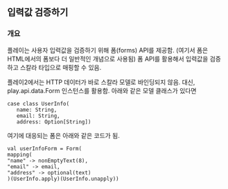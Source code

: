 ## 입력값 검증하기
### 개요
플레이는 사용자 입력값을 검증하기 위해 폼(forms) API를 제공함. (여기서 폼은 HTML에서의 폼보다 더 일반적인 개념으로 사용됨) 폼 API를 활용해서 입력값을 검증하고 스칼라 타입으로 매핑할 수 있음.

플레이2에서는 HTTP 데이터가 바로 스칼라 모델로 바인딩되지 않음. 대신, play.api.data.Form 인스턴스를 활용함. 아래와 같은 모델 클래스가 있다면 

````
case class UserInfo(
   name: String,
   email: String,
   address: Option[String])
````

여기에 대응되는 폼은 아래와 같은 코드가 됨.

````
val userInfoForm = Form(
mapping(
"name" -> nonEmptyText(8),
"email" -> email,
"address" -> optional(text)
)(UserInfo.apply)(UserInfo.unapply))
````



